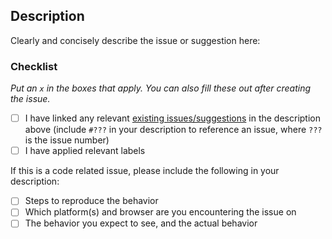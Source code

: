 ## Description

Clearly and concisely describe the issue or suggestion here:







### Checklist

*Put an `x` in the boxes that apply. You can also fill these out after creating the issue.*

- [ ] I have linked any relevant [existing issues/suggestions](https://github.com/uccser/cs-field-guide/issues) in the description above (include `#???` in your description to reference an issue, where `???` is the issue number)
- [ ] I have applied relevant labels

If this is a code related issue, please include the following in your description:

- [ ] Steps to reproduce the behavior
- [ ] Which platform(s) and browser are you encountering the issue on
- [ ] The behavior you expect to see, and the actual behavior
